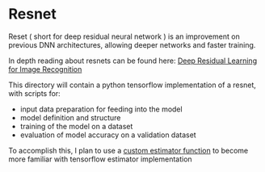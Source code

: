 # Resnet

Reset ( short for deep residual neural network ) is an improvement on previous DNN architectures, allowing deeper networks
and faster training. 

In depth reading about resnets can be found here: [Deep Residual Learning for Image Recognition](https://arxiv.org/abs/1512.03385)

This directory will contain a python tensorflow implementation of a resnet, with scripts for:
- input data preparation for feeding into the model
- model definition and structure 
- training of the model on a dataset
- evaluation of model accuracy on a validation dataset 

To accomplish this, I plan to use a [custom estimator function](https://www.tensorflow.org/get_started/custom_estimators) to become
more familiar with tensorflow estimator implementation 
